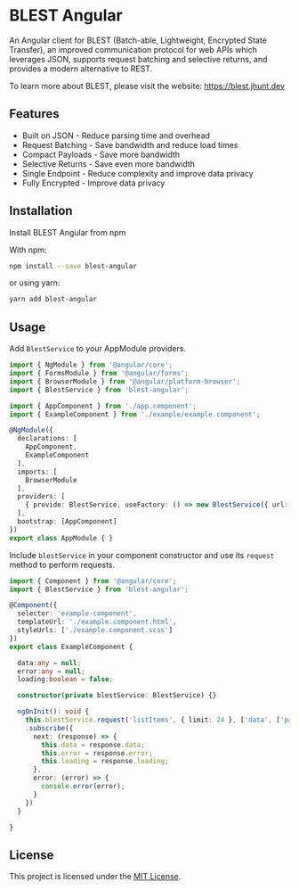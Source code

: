 # BLEST Angular

An Angular client for BLEST (Batch-able, Lightweight, Encrypted State Transfer), an improved communication protocol for web APIs which leverages JSON, supports request batching and selective returns, and provides a modern alternative to REST.

To learn more about BLEST, please visit the website: https://blest.jhunt.dev

## Features

- Built on JSON - Reduce parsing time and overhead
- Request Batching - Save bandwidth and reduce load times
- Compact Payloads - Save more bandwidth
- Selective Returns - Save even more bandwidth
- Single Endpoint - Reduce complexity and improve data privacy
- Fully Encrypted - Improve data privacy

## Installation

Install BLEST Angular from npm

With npm:
```bash
npm install --save blest-angular
```
or using yarn:
```bash
yarn add blest-angular
```

## Usage

Add `BlestService` to your AppModule providers.

```typescript
import { NgModule } from '@angular/core';
import { FormsModule } from '@angular/forms';
import { BrowserModule } from '@angular/platform-browser';
import { BlestService } from 'blest-angular';

import { AppComponent } from './app.component';
import { ExampleComponent } from './example/example.component';

@NgModule({
  declarations: [
    AppComponent,
    ExampleComponent
  ],
  imports: [
    BrowserModule
  ],
  providers: [
    { provide: BlestService, useFactory: () => new BlestService({ url: 'http://localhost:8080', headers: { 'Authorization': 'Bearer token' } }) },
  ],
  bootstrap: [AppComponent]
})
export class AppModule { }
```

Include `blestService` in your component constructor and use its `request` method to perform requests.

```typescript
import { Component } from '@angular/core';
import { BlestService } from 'blest-angular';

@Component({
  selector: 'example-component',
  templateUrl: './example.component.html',
  styleUrls: ['./example.component.scss']
})
export class ExampleComponent {

  data:any = null;
  error:any = null;
  loading:boolean = false;

  constructor(private blestService: BlestService) {}

  ngOnInit(): void {
    this.blestService.request('listItems', { limit: 24 }, ['data', ['pageInfo', ['endCursor', 'hasNextPage']]])
    .subscribe({
      next: (response) => {
        this.data = response.data;
        this.error = response.error;
        this.loading = response.loading;
      },
      error: (error) => {
        console.error(error);
      }
    })
  }

}
```

## License

This project is licensed under the [MIT License](LICENSE).